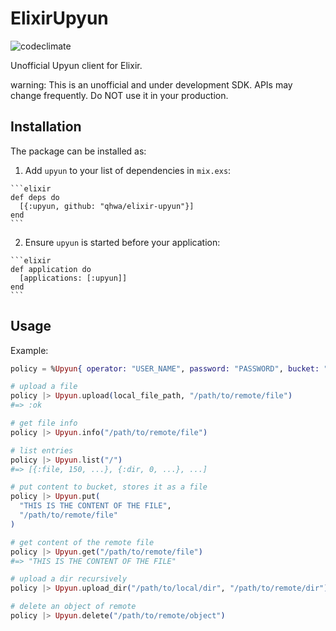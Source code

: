 # ElixirUpyun

![codeclimate](https://codeclimate.com/github/qhwa/elixir-upyun/badges/gpa.svg)

Unofficial Upyun client for Elixir.

warning: This is an unofficial and under development SDK. APIs may change frequently. Do NOT use it in your production.

## Installation

The package can be installed as:

  1. Add `upyun` to your list of dependencies in `mix.exs`:

    ```elixir
    def deps do
      [{:upyun, github: "qhwa/elixir-upyun"}]
    end
    ```

  2. Ensure `upyun` is started before your application:

    ```elixir
    def application do
      [applications: [:upyun]]
    end
    ```

## Usage
Example:

```elixir
policy = %Upyun{ operator: "USER_NAME", password: "PASSWORD", bucket: "BUCKET" }

# upload a file
policy |> Upyun.upload(local_file_path, "/path/to/remote/file")
#=> :ok

# get file info
policy |> Upyun.info("/path/to/remote/file")

# list entries
policy |> Upyun.list("/")
#=> [{:file, 150, ...}, {:dir, 0, ...}, ...]

# put content to bucket, stores it as a file
policy |> Upyun.put(
  "THIS IS THE CONTENT OF THE FILE",
  "/path/to/remote/file"
)

# get content of the remote file
policy |> Upyun.get("/path/to/remote/file")
#=> "THIS IS THE CONTENT OF THE FILE"

# upload a dir recursively
policy |> Upyun.upload_dir("/path/to/local/dir", "/path/to/remote/dir")

# delete an object of remote
policy |> Upyun.delete("/path/to/remote/object")
```



